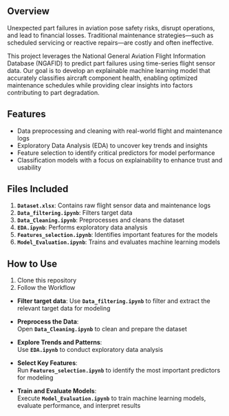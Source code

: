 ## Overview
Unexpected part failures in aviation pose safety risks, disrupt operations, and lead to financial losses. Traditional maintenance strategies—such as scheduled servicing or reactive repairs—are costly and often ineffective.  

This project leverages the National General Aviation Flight Information Database (NGAFID) to predict part failures using time-series flight sensor data. Our goal is to develop an explainable machine learning model that accurately classifies aircraft component health, enabling optimized maintenance schedules while providing clear insights into factors contributing to part degradation.

## Features
- Data preprocessing and cleaning with real-world flight and maintenance logs
- Exploratory Data Analysis (EDA) to uncover key trends and insights
- Feature selection to identify critical predictors for model performance
- Classification models with a focus on explainability to enhance trust and usability

## Files Included
1. **`Dataset.xlsx`**: Contains raw flight sensor data and maintenance logs
2. **`Data_filtering.ipynb`**: Filters target data
3. **`Data_Cleaning.ipynb`**: Preprocesses and cleans the dataset
4. **`EDA.ipynb`**: Performs exploratory data analysis
5. **`Features_selection.ipynb`**: Identifies important features for the models
6. **`Model_Evaluation.ipynb`**: Trains and evaluates machine learning models

## How to Use
1. Clone this repository
2. Follow the Workflow
- **Filter target data**: 
  Use **`Data_filtering.ipynb`** to filter and extract the relevant target data for modeling
- **Preprocess the Data**:  
   Open **`Data_Cleaning.ipynb`** to clean and prepare the dataset

- **Explore Trends and Patterns**:  
   Use **`EDA.ipynb`** to conduct exploratory data analysis

- **Select Key Features**:  
   Run **`Features_selection.ipynb`** to identify the most important predictors for modeling

- **Train and Evaluate Models**:  
   Execute **`Model_Evaluation.ipynb`** to train machine learning models, evaluate performance, and interpret results

